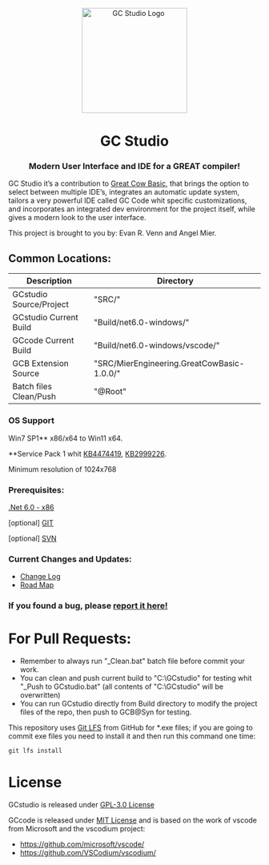 <div id="GCstudio-logo" align="center">
    <br />
    <img src="./SRC/Logo/LogoSVG.svg" alt="GC Studio Logo" width="210"/>
    <h1>GC Studio</h1>
    <h3>Modern User Interface and IDE for a GREAT compiler!</h3>
</div>

GC Studio it’s a contribution to [Great Cow Basic](https://www.gcbasic.com), that brings the option to select between multiple IDE’s, integrates an automatic update system, tailors a very powerful IDE called GC Code whit specific customizations, and incorporates an integrated dev environment for the project itself, while gives a modern look to the user interface.

This project is brought to you by: Evan R. Venn and Angel Mier.

## Common Locations:

| Description | Directory |
| --- | --- |
| GCstudio Source/Project | "SRC/" |
| GCstudio Current Build | "Build/net6.0-windows/" |
| GCcode Current Build | "Build/net6.0-windows/vscode/" |
| GCB Extension Source | "SRC/MierEngineering.GreatCowBasic-1.0.0/" |
| Batch files Clean/Push | "@Root" |


### OS Support
Win7 SP1**  x86/x64 to Win11 x64.

**Service Pack 1 whit [KB4474419](https://www.catalog.update.microsoft.com/Search.aspx?q=KB4474419), [KB2999226](https://www.catalog.update.microsoft.com/Search.aspx?q=KB2999226).

Minimum resolution of 1024x768

### Prerequisites:
[.Net 6.0 - x86](https://dotnet.microsoft.com/en-us/download/dotnet/thank-you/runtime-desktop-6.0.2-windows-x86-installer)

[optional] [GIT](https://github.com/git-for-windows/git/releases/download/v2.35.1.windows.2/Git-2.35.1.2-64-bit.exe)

[optional] [SVN](https://osdn.net/projects/tortoisesvn/storage/1.14.1/Application/TortoiseSVN-1.14.1.29085-x64-svn-1.14.1.msi/)

### Current Changes and Updates:
- [Change Log](https://www.gcbasic.com/bugtracking/changelog_page.php)
- [Road Map](https://www.gcbasic.com/bugtracking/roadmap_page.php)

### If you found a bug, please [report it here!](https://www.gcbasic.com/bugtracking/bug_report_page.php)


# For Pull Requests:

* Remember to always run "_Clean.bat" batch file before commit your work.
* You can clean and push current build to "C:\GCstudio" for testing whit "_Push to GCstudio.bat" (all contents of "C:\GCstudio" will be overwritten)
* You can run GCstudio directly from Build directory to modify the project files of the repo, then push to GCB@Syn for testing.

This repository uses [Git LFS](https://git-lfs.github.com/) from GitHub for *.exe files; if you are going to commit exe files you need to install it and then run this command one time:

    git lfs install


# License
GCstudio is released under [GPL-3.0 License](https://github.com/GreatCowBASIC/GCstudio/blob/master/LICENSE)

GCcode is released under [MIT License](https://github.com/GreatCowBASIC/GCstudio/blob/master/LicenseGCcode/LICENSE) and is based on the work of vscode from Microsoft and the vscodium project:
- https://github.com/microsoft/vscode/
- https://github.com/VSCodium/vscodium/
